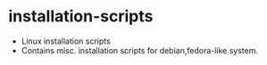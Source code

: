 # installation-scripts

- Linux installation scripts
- Contains misc. installation scripts for debian,fedora-like system.


